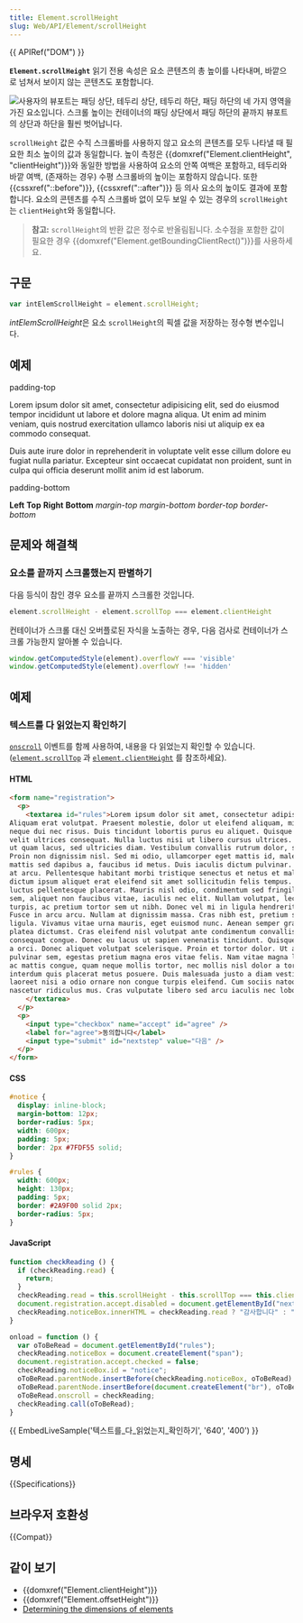 ```yaml
---
title: Element.scrollHeight
slug: Web/API/Element/scrollHeight
---
```

{{ APIRef("DOM") }}

**`Element.scrollHeight`** 읽기 전용 속성은 요소 콘텐츠의 총 높이를 나타내며, 바깥으로 넘쳐서 보이지 않는 콘텐츠도 포함합니다.

![사용자의 뷰포트는 패딩 상단, 테두리 상단, 테두리 하단, 패딩 하단의 네 가지 영역을 가진 요소입니다. 스크롤 높이는 컨테이너의 패딩 상단에서 패딩 하단의 끝까지 뷰포트의 상단과 하단을 훨씬 벗어납니다.](scrollheight.png)

`scrollHeight` 값은 수직 스크롤바를 사용하지 않고 요소의 콘텐츠를 모두 나타낼 때 필요한 최소 높이의 값과 동일합니다. 높이 측정은 {{domxref("Element.clientHeight", "clientHeight")}}와 동일한 방법을 사용하여 요소의 안쪽 여백은 포함하고, 테두리와 바깥 여백, (존재하는 경우) 수평 스크롤바의 높이는 포함하지 않습니다. 또한 {{cssxref("::before")}}, {{cssxref("::after")}} 등 의사 요소의 높이도 결과에 포함합니다. 요소의 콘텐츠를 수직 스크롤바 없이 모두 보일 수 있는 경우의 `scrollHeight`는 `clientHeight`와 동일합니다.

> **참고:** `scrollHeight`의 반환 값은 정수로 반올림됩니다. 소수점을 포함한 값이 필요한 경우 {{domxref("Element.getBoundingClientRect()")}}를 사용하세요.

## 구문

```js
var intElemScrollHeight = element.scrollHeight;
```

*intElemScrollHeight*은 요소 `scrollHeight`의 픽셀 값을 저장하는 정수형 변수입니다.

## 예제

padding-top

Lorem ipsum dolor sit amet, consectetur adipisicing elit, sed do eiusmod tempor incididunt ut labore et dolore magna aliqua. Ut enim ad minim veniam, quis nostrud exercitation ullamco laboris nisi ut aliquip ex ea commodo consequat.

Duis aute irure dolor in reprehenderit in voluptate velit esse cillum dolore eu fugiat nulla pariatur. Excepteur sint occaecat cupidatat non proident, sunt in culpa qui officia deserunt mollit anim id est laborum.

padding-bottom

**Left** **Top** **Right** **Bottom** _margin-top_ _margin-bottom_ _border-top_ _border-bottom_

## 문제와 해결책

### 요소를 끝까지 스크롤했는지 판별하기

다음 등식이 참인 경우 요소를 끝까지 스크롤한 것입니다.

```js
element.scrollHeight - element.scrollTop === element.clientHeight
```

컨테이너가 스크롤 대신 오버플로된 자식을 노출하는 경우, 다음 검사로 컨테이너가 스크롤 가능한지 알아볼 수 있습니다.

```js
window.getComputedStyle(element).overflowY === 'visible'
window.getComputedStyle(element).overflowY !== 'hidden'
```

## 예제

### 텍스트를 다 읽었는지 확인하기

[`onscroll`](/ko/docs/DOM/element.onscroll) 이벤트를 함께 사용하여, 내용을 다 읽었는지 확인할 수 있습니다. ([`element.scrollTop`](/ko/docs/DOM/element.scrollTop) 과 [`element.clientHeight`](/ko/docs/DOM/element.clientHeight) 를 참조하세요).

#### HTML

```html
<form name="registration">
  <p>
    <textarea id="rules">Lorem ipsum dolor sit amet, consectetur adipiscing elit. Vestibulum at laoreet magna.
Aliquam erat volutpat. Praesent molestie, dolor ut eleifend aliquam, mi ligula ultrices sapien, quis cursus
neque dui nec risus. Duis tincidunt lobortis purus eu aliquet. Quisque in dignissim magna. Aenean ac lorem at
velit ultrices consequat. Nulla luctus nisi ut libero cursus ultrices. Pellentesque nec dignissim enim. Phasellus
ut quam lacus, sed ultricies diam. Vestibulum convallis rutrum dolor, sit amet egestas velit scelerisque id.
Proin non dignissim nisl. Sed mi odio, ullamcorper eget mattis id, malesuada vitae libero. Integer dolor lorem,
mattis sed dapibus a, faucibus id metus. Duis iaculis dictum pulvinar. In nisi nibh, dapibus ac blandit at, porta
at arcu. Pellentesque habitant morbi tristique senectus et netus et malesuada fames ac turpis egestas. Praesent
dictum ipsum aliquet erat eleifend sit amet sollicitudin felis tempus. Aliquam congue cursus venenatis. Maecenas
luctus pellentesque placerat. Mauris nisl odio, condimentum sed fringilla a, consectetur id ligula. Praesent sem
sem, aliquet non faucibus vitae, iaculis nec elit. Nullam volutpat, lectus et blandit bibendum, nulla lorem congue
turpis, ac pretium tortor sem ut nibh. Donec vel mi in ligula hendrerit sagittis. Donec faucibus viverra fermentum.
Fusce in arcu arcu. Nullam at dignissim massa. Cras nibh est, pretium sit amet faucibus eget, sollicitudin in
ligula. Vivamus vitae urna mauris, eget euismod nunc. Aenean semper gravida enim non feugiat. In hac habitasse
platea dictumst. Cras eleifend nisl volutpat ante condimentum convallis. Donec varius dolor malesuada erat
consequat congue. Donec eu lacus ut sapien venenatis tincidunt. Quisque sit amet tellus et enim bibendum varius et
a orci. Donec aliquet volutpat scelerisque. Proin et tortor dolor. Ut aliquet, dolor a mattis sodales, odio diam
pulvinar sem, egestas pretium magna eros vitae felis. Nam vitae magna lectus, et ornare elit. Morbi feugiat, ipsum
ac mattis congue, quam neque mollis tortor, nec mollis nisl dolor a tortor. Maecenas varius est sit amet elit
interdum quis placerat metus posuere. Duis malesuada justo a diam vestibulum vel aliquam nisi ornare. Integer
laoreet nisi a odio ornare non congue turpis eleifend. Cum sociis natoque penatibus et magnis dis parturient montes,
nascetur ridiculus mus. Cras vulputate libero sed arcu iaculis nec lobortis orci fermentum.
    </textarea>
  </p>
  <p>
    <input type="checkbox" name="accept" id="agree" />
    <label for="agree">동의합니다</label>
    <input type="submit" id="nextstep" value="다음" />
  </p>
</form>
```

#### CSS

```css
#notice {
  display: inline-block;
  margin-bottom: 12px;
  border-radius: 5px;
  width: 600px;
  padding: 5px;
  border: 2px #7FDF55 solid;
}

#rules {
  width: 600px;
  height: 130px;
  padding: 5px;
  border: #2A9F00 solid 2px;
  border-radius: 5px;
}
```

#### JavaScript

```js
function checkReading () {
  if (checkReading.read) {
    return;
  }
  checkReading.read = this.scrollHeight - this.scrollTop === this.clientHeight;
  document.registration.accept.disabled = document.getElementById("nextstep").disabled = !checkReading.read;
  checkReading.noticeBox.innerHTML = checkReading.read ? "감사합니다" : "다음 내용을 확인해주십시오";
}

onload = function () {
  var oToBeRead = document.getElementById("rules");
  checkReading.noticeBox = document.createElement("span");
  document.registration.accept.checked = false;
  checkReading.noticeBox.id = "notice";
  oToBeRead.parentNode.insertBefore(checkReading.noticeBox, oToBeRead);
  oToBeRead.parentNode.insertBefore(document.createElement("br"), oToBeRead);
  oToBeRead.onscroll = checkReading;
  checkReading.call(oToBeRead);
}
```

{{ EmbedLiveSample('텍스트를_다_읽었는지_확인하기', '640', '400') }}

## 명세

{{Specifications}}

## 브라우저 호환성

{{Compat}}

## 같이 보기

- {{domxref("Element.clientHeight")}}
- {{domxref("Element.offsetHeight")}}
- [Determining the dimensions of elements](/ko/docs/Determining_the_dimensions_of_elements)
